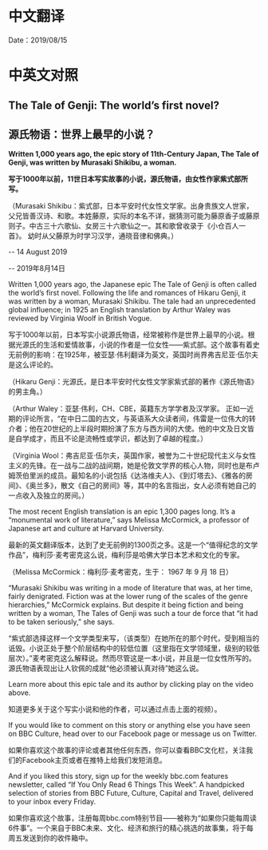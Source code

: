 # 中文翻译

Date：2019/08/15

# 中英文对照

## The Tale of Genji: The world’s first novel?

## 源氏物语：世界上最早的小说？

<b>Written 1,000 years ago, the epic story of 11th-Century Japan, The Tale of Genji, was written by Murasaki Shikibu, a woman.</b>

<b>写于1000年以前，11世日本写实故事的小说，源氏物语，由女性作家紫式部所写。</b>

（Murasaki Shikibu：紫式部，日本平安时代女性文学家。出身贵族文人世家，父兄皆善汉诗、和歌。本姓藤原，实际的本名不详，据猜测可能为藤原香子或藤原则子。中古三十六歌仙、女房三十六歌仙之一。其和歌曾收录于《小仓百人一首》。 幼时从父藤原为时学习汉学，通晓音律和佛典。）

-- 14 August 2019

-- 2019年8月14日

Written 1,000 years ago, the Japanese epic The Tale of Genji is often called the world’s first novel. Following the life and romances of Hikaru Genji, it was written by a woman, Murasaki Shikibu. The tale had an unprecedented global influence; in 1925 an English translation by Arthur Waley was reviewed by Virginia Woolf in British Vogue.

写于1000年以前，日本写实小说源氏物语，经常被称作是世界上最早的小说。根据光源氏的生活和爱情故事，小说的作者是一位女性——紫式部。这个故事有着史无前例的影响：在1925年，被亚瑟·伟利翻译为英文，英国时尚界弗吉尼亚·伍尔夫是这么评论的。

（Hikaru Genji：光源氏，是日本平安时代女性文学家紫式部的著作《源氏物语》的男主角。）

（Arthur Waley：亚瑟·伟利，CH、CBE，英籍东方学学者及汉学家。 正如一近期的评论所言，“在中日二国的古文，与英语系大众读者间，伟雷是一位伟大的转介者；他在20世纪的上半段时期扮演了东方与西方间的大使。他的中文及日文皆是自学成才，而且不论是流畅性或学识，都达到了卓越的程度。）

（Virginia Wool：弗吉尼亚·伍尔夫，英国作家，被誉为二十世纪现代主义与女性主义的先锋。在一战与二战的战间期，她是伦敦文学界的核心人物，同时也是布卢姆茨伯里派的成员。最知名的小说包括《达洛维夫人》、《到灯塔去》、《雅各的房间》、《奥兰多》，散文《自己的房间》等，其中的名言指出，女人必须有她自己的一点收入及独立的房间。）

The most recent English translation is an epic 1,300 pages long. It’s a “monumental work of literature,” says Melissa McCormick, a professor of Japanese art and culture at Harvard University.

最新的英文翻译版本，达到了史无前例的1300页之多。这是一个“值得纪念的文学作品”，梅利莎·麦考密克这么说，梅利莎是哈佛大学日本艺术和文化的专家。

（Melissa McCormick：梅利莎·麦考密克，生于： 1967 年 9 月 18 日）

“Murasaki Shikibu was writing in a mode of literature that was, at her time, fairly denigrated. Fiction was at the lower rung of the scales of the genre hierarchies,” McCormick explains. But despite it being fiction and being written by a woman, The Tales of Genji was such a tour de force that “it had to be taken seriously,” she says.

“紫式部选择这样一个文学类型来写，（该类型）在她所在的那个时代，受到相当的诋毁。小说正处于整个阶层结构中的较低位置（这里指在文学领域里，级别的较低层次）。”麦考密克这么解释说。然而尽管这是一本小说，并且是一位女性所写的。源氏物语表现出让人钦佩的成就“他必须被认真对待”她这么说。

Learn more about this epic tale and its author by clicking play on the video above.

知道更多关于这个写实小说和他的作者，可以通过点击上面的视频）。

If you would like to comment on this story or anything else you have seen on BBC Culture, head over to our Facebook page or message us on Twitter.

如果你喜欢这个故事的评论或者其他任何东西，你可以查看BBC文化栏，关注我们的Facebook主页或者在推特上给我们发短消息。

And if you liked this story, sign up for the weekly bbc.com features newsletter, called “If You Only Read 6 Things This Week”. A handpicked selection of stories from BBC Future, Culture, Capital and Travel, delivered to your inbox every Friday.

如果你喜欢这个故事，注册每周bbc.com特别节目——被称为“如果你只能每周读6件事”。一个来自于BBC未来、文化、经济和旅行的精心挑选的故事集，将于每周五发送到你的收件箱中。
